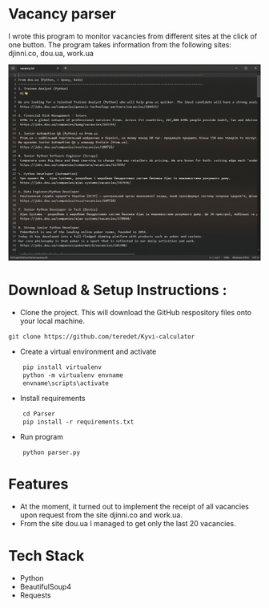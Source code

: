# Vacancy parser<br />
I wrote this program to monitor vacancies from different sites at the click of one button. The program takes information from the following sites: djinni.co, dou.ua, work.ua<br />

![alt text](img/1.png)

# Download & Setup Instructions :
* Clone the project. This will download the GitHub respository files onto your local machine.</br>
```Shell
git clone https://github.com/teredet/Kyvi-calculator
```
* Create a virtual environment and activate
```Shell
    pip install virtualenv
    python -m virtualenv envname
    envname\scripts\activate
```
* Install requirements
```Shell
    cd Parser
    pip install -r requirements.txt
```
* Run program
```Shell
    python parser.py
```

# Features
* At the moment, it turned out to implement the receipt of all vacancies upon request from the site djinni.co and work.ua.
* From the site dou.ua I managed to get only the last 20 vacancies.
# Tech Stack
* Python
* BeautifulSoup4
* Requests

 